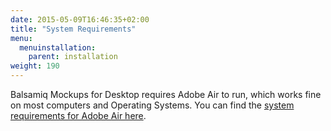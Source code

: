 ```yaml
---
date: 2015-05-09T16:46:35+02:00
title: "System Requirements"
menu:
  menuinstallation:
    parent: installation
weight: 190
---
```

Balsamiq Mockups for Desktop requires Adobe Air to run, which works fine on most computers and Operating Systems. You can find the [system requirements for Adobe Air here](http://www.adobe.com/products/air/tech-specs.html).  
​
